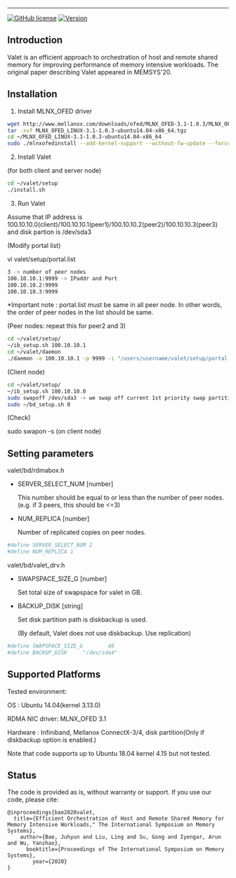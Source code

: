 -----------------
[![GitHub license](https://img.shields.io/badge/license-apache-green.svg?style=flat)](https://www.apache.org/licenses/LICENSE-2.0)
[![Version](https://img.shields.io/badge/version-0.0.1-red.svg?style=flat)]()
## Introduction

Valet is an efficient approach to orchestration of host and remote shared memory for improving performance of memory intensive workloads.
The original paper describing Valet appeared in MEMSYS'20.

## Installation

1. Install MLNX_OFED driver
```bash
wget http://www.mellanox.com/downloads/ofed/MLNX_OFED-3.1-1.0.3/MLNX_OFED_LINUX-3.1-1.0.3-ubuntu14.04-x86_64.tgz .
tar -xvf MLNX_OFED_LINUX-3.1-1.0.3-ubuntu14.04-x86_64.tgz
cd ~/MLNX_OFED_LINUX-3.1-1.0.3-ubuntu14.04-x86_64
sudo ./mlnxofedinstall --add-kernel-support --without-fw-update --force
```

2. Install Valet

(for both client and server node)
```bash
cd ~/valet/setup
./install.sh
```

3. Run Valet

Assume that IP address is 100.10.10.0(client)/100.10.10.1(peer1)/100.10.10.2(peer2)/100.10.10.3(peer3) and disk partion is /dev/sda3

(Modify portal list)

vi valet/setup/portal.list
```bash
3 -> number of peer nodes
100.10.10.1:9999 -> IPaddr and Port
100.10.10.2:9999
100.10.10.3:9999
```
*Important note : portal.list must be same in all peer node. In other words, the order of peer nodes in the list should be same. 


(Peer nodes: repeat this for peer2 and 3)
```bash
cd ~/valet/setup/
~/ib_setup.sh 100.10.10.1
cd ~/valet/daemon
./daemon -a 100.10.10.1 -p 9999 -i "/users/username/valet/setup/portal.list"
```

(Client node)
```bash
cd ~/valet/setup/
~/ib_setup.sh 100.10.10.0
sudo swapoff /dev/sda3 -> we swap off current 1st priority swap partition(It may vary on systems).
sudo ~/bd_setup.sh 0
```

(Check)

sudo swapon -s (on client node)

## Setting parameters

valet/bd/rdmabox.h

- SERVER_SELECT_NUM [number]

  This number should be equal to or less than the number of peer nodes.(e.g. if 3 peers, this should be <=3)

- NUM_REPLICA [number]

  Number of replicated copies on peer nodes.
```bash
#define SERVER_SELECT_NUM 2
#define NUM_REPLICA 1
```

valet/bd/valet_drv.h

- SWAPSPACE_SIZE_G [number]

  Set total size of swapspace for valet in GB.

- BACKUP_DISK [string]

  Set disk partition path is diskbackup is used. 

  (By default, Valet does not use diskbackup. Use replication)

```bash
#define SWAPSPACE_SIZE_G        40
#define BACKUP_DISK     "/dev/sda4"
```

## Supported Platforms

Tested environment:

OS : Ubuntu 14.04(kernel 3.13.0)

RDMA NIC driver: MLNX_OFED 3.1

Hardware : Infiniband, Mellanox ConnectX-3/4, disk partition(Only if diskbackup option is enabled.)


Note that code supports up to Ubuntu 18.04 kernel 4.15 but not tested.

## Status

The code is provided as is, without warranty or support. If you use our code, please cite:
```
@inproceedings{bae2020valet,
  title={Efficient Orchestration of Host and Remote Shared Memory for Memory Intensive Workloads," The International Symposium on Memory Systems},
    author={Bae, Juhyun and Liu, Ling and Su, Gong and Iyengar, Arun and Wu, Yanzhao},
      booktitle={Proceedings of The International Symposium on Memory Systems},
        year={2020}
}
```
